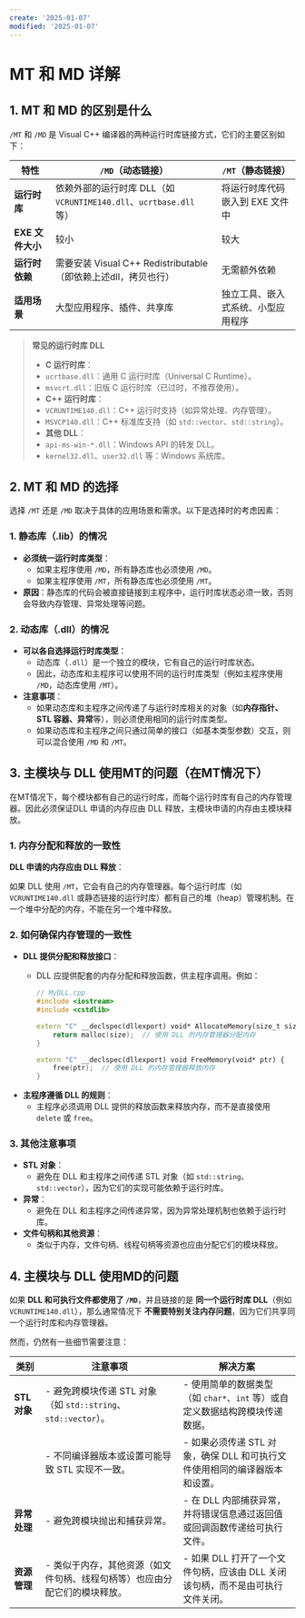 ```yaml
---
create: '2025-01-07'
modified: '2025-01-07'
---
```


# MT 和 MD 详解

## 1. MT 和 MD 的区别是什么

`/MT` 和 `/MD` 是 Visual C++ 编译器的两种运行时库链接方式，它们的主要区别如下：

| 特性             | `/MD`（动态链接）                                            | `/MT`（静态链接）                  |
| ---------------- | ------------------------------------------------------------ | ---------------------------------- |
| **运行时库**     | 依赖外部的运行时库 DLL（如 `VCRUNTIME140.dll`、`ucrtbase.dll`等） | 将运行时库代码嵌入到 EXE 文件中    |
| **EXE 文件大小** | 较小                                                         | 较大                               |
| **运行时依赖**   | 需要安装 Visual C++ Redistributable（即依赖上述dll，拷贝也行） | 无需额外依赖                       |
| **适用场景**     | 大型应用程序、插件、共享库                                   | 独立工具、嵌入式系统、小型应用程序 |

>**常见的运行时库 DLL**
>
>- **C 运行时库**：
>  - `ucrtbase.dll`：通用 C 运行时库（Universal C Runtime）。
>  - `msvcrt.dll`：旧版 C 运行时库（已过时，不推荐使用）。
>- **C++ 运行时库**：
>  - `VCRUNTIME140.dll`：C++ 运行时支持（如异常处理、内存管理）。
>  - `MSVCP140.dll`：C++ 标准库支持（如 `std::vector`、`std::string`）。
>- **其他 DLL**：
>  - `api-ms-win-*.dll`：Windows API 的转发 DLL。
>  - `kernel32.dll`、`user32.dll` 等：Windows 系统库。

## 2. MT 和 MD 的选择

选择 `/MT` 还是 `/MD` 取决于具体的应用场景和需求。以下是选择时的考虑因素：

### 1. **静态库（.lib）的情况**
   - **必须统一运行时库类型**：
     - 如果主程序使用 `/MD`，所有静态库也必须使用 `/MD`。
     - 如果主程序使用 `/MT`，所有静态库也必须使用 `/MT`。
   - **原因**：静态库的代码会被直接链接到主程序中，运行时库状态必须一致，否则会导致内存管理、异常处理等问题。

### 2. **动态库（.dll）的情况**
   - **可以各自选择运行时库类型**：
     - 动态库（`.dll`）是一个独立的模块，它有自己的运行时库状态。
     - 因此，动态库和主程序可以使用不同的运行时库类型（例如主程序使用 `/MD`，动态库使用 `/MT`）。
   - **注意事项**：
     - 如果动态库和主程序之间传递了与运行时库相关的对象（如**内存指针、STL 容器、异常**等），则必须使用相同的运行时库类型。
     - 如果动态库和主程序之间只通过简单的接口（如基本类型参数）交互，则可以混合使用 `/MD` 和 `/MT`。

## 3. 主模块与 DLL 使用MT的问题（在MT情况下）

在MT情况下，每个模块都有自己的运行时库，而每个运行时库有自己的内存管理器。因此必须保证DLL 申请的内存应由 DLL 释放，主模块申请的内存由主模块释放。

### 1. **内存分配和释放的一致性**
**DLL 申请的内存应由 DLL 释放**：

如果 DLL 使用 `/MT`，它会有自己的内存管理器。每个运行时库（如 `VCRUNTIME140.dll` 或静态链接的运行时库）都有自己的堆（heap）管理机制。在一个堆中分配的内存，不能在另一个堆中释放。

### 2. **如何确保内存管理的一致性**
   - **DLL 提供分配和释放接口**：
     - DLL 应提供配套的内存分配和释放函数，供主程序调用。例如：
     
       ```cpp
       // MyDLL.cpp
       #include <iostream>
       #include <cstdlib>
       
       extern "C" __declspec(dllexport) void* AllocateMemory(size_t size) {
           return malloc(size);  // 使用 DLL 的内存管理器分配内存
       }
       
       extern "C" __declspec(dllexport) void FreeMemory(void* ptr) {
           free(ptr);  // 使用 DLL 的内存管理器释放内存
       }
       ```
   - **主程序遵循 DLL 的规则**：
     - 主程序必须调用 DLL 提供的释放函数来释放内存，而不是直接使用 `delete` 或 `free`。

### 3. **其他注意事项**
   - **STL 对象**：
     - 避免在 DLL 和主程序之间传递 STL 对象（如 `std::string`、`std::vector`），因为它们的实现可能依赖于运行时库。
   - **异常**：
     - 避免在 DLL 和主程序之间传递异常，因为异常处理机制也依赖于运行时库。
   - **文件句柄和其他资源**：
     - 类似于内存，文件句柄、线程句柄等资源也应由分配它们的模块释放。

## 4. 主模块与 DLL 使用MD的问题

如果 **DLL 和可执行文件都使用了 `/MD`**，并且链接的是 **同一个运行时库 DLL**（例如 `VCRUNTIME140.dll`），那么通常情况下 **不需要特别关注内存问题**，因为它们共享同一个运行时库和内存管理器。

然而，仍然有一些细节需要注意：

| **类别**     | **注意事项**                                                 | **解决方案**                                                 |
| ------------ | ------------------------------------------------------------ | ------------------------------------------------------------ |
| **STL 对象** | - 避免跨模块传递 STL 对象（如 `std::string`、`std::vector`）。 | - 使用简单的数据类型（如 `char*`、`int` 等）或自定义数据结构跨模块传递数据。 |
|              | - 不同编译器版本或设置可能导致 STL 实现不一致。              | - 如果必须传递 STL 对象，确保 DLL 和可执行文件使用相同的编译器版本和设置。 |
| **异常处理** | - 避免跨模块抛出和捕获异常。                                 | - 在 DLL 内部捕获异常，并将错误信息通过返回值或回调函数传递给可执行文件。 |
| **资源管理** | - 类似于内存，其他资源（如文件句柄、线程句柄等）也应由分配它们的模块释放。 | - 如果 DLL 打开了一个文件句柄，应该由 DLL 关闭该句柄，而不是由可执行文件关闭。 |